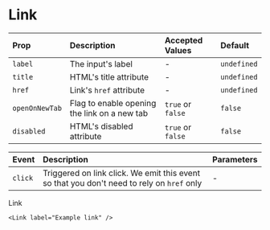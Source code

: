 # Link

| Prop | Description | Accepted Values | Default |
| :--- | :--- | :--- | :--- |
| ```label``` | The input's label  | - | ```undefined``` |
| ```title``` | HTML's title attribute  | - | ```undefined``` |
| ```href``` | Link's ```href``` attribute  | - | ```undefined``` |
| ```openOnNewTab``` | Flag to enable opening the link on a new tab | ```true``` or ```false``` | ```false``` |
| ```disabled``` | HTML's disabled attribute | ```true``` or ```false``` | ```false``` |

| Event | Description | Parameters |
| :--- | :--- | :--- |
| ```click``` | Triggered on link click. We emit this event so that you don't need to rely on ```href``` only | - |

Link

```vue
<Link label="Example link" />
```

<LinkExample />

<script setup>
import LinkExample from './LinkExample.vue'
</script>
